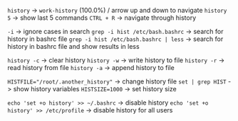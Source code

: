 `history` -> `work-history` (100.0%) / arrow up and down to navigate
`history 5` -> show last 5 commands
`CTRL + R` -> navigate through history

`-i` -> ignore cases in search
`grep -i hist /etc/bash.bashrc` -> search for history in bashrc file
`grep -i hist /etc/bash.bashrc | less` -> search for history in bashrc file and show results in less

`history -c` -> clear history
`history -w` -> write history to file
`history -r` -> read history from file
`history -a` -> append history to file

`HISTFILE="/root/.another_history"` -> change history file
`set | grep HIST` -> show history variables
`HISTSIZE=1000` -> set history size

`echo 'set +o history' >> ~/.bashrc` -> disable history
`echo 'set +o history' >> /etc/profile` -> disable history for all users